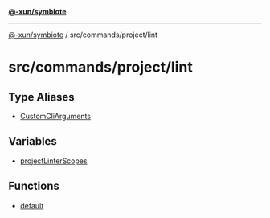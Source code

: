 [**@-xun/symbiote**](../../../../README.md)

***

[@-xun/symbiote](../../../../README.md) / src/commands/project/lint

# src/commands/project/lint

## Type Aliases

- [CustomCliArguments](type-aliases/CustomCliArguments.md)

## Variables

- [projectLinterScopes](variables/projectLinterScopes.md)

## Functions

- [default](functions/default.md)

